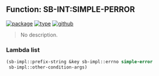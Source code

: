 ## Function: SB-INT:SIMPLE-PERROR
[![package](https://img.shields.io/badge/Package-SB--INT-5f9ea0.svg?style=social&colorA=999999)](../) [![type](https://img.shields.io/badge/Type-Function-5f9ea0.svg?style=social&colorA=999999)](../#function) [![github](https://img.shields.io/badge/GitHub-View_the_source-5f9ea0.svg?style=social&colorA=999999&logo=github)](https://github.com/sbcl/sbcl/blob/master/src/code/target-extensions.lisp/) 

> No description.

### Lambda list
```cl
(sb-impl::prefix-string &key sb-impl::errno simple-error
 sb-impl::other-condition-args)
```
